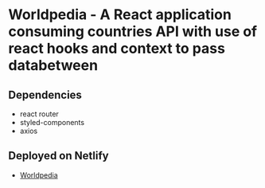 # Worldpedia - A React application consuming countries API with use of react hooks and context to pass databetween 

## Dependencies
* react router
* styled-components
* axios

## Deployed on Netlify 
- [Worldpedia](https://worldpedia-flags.netlify.app/)
